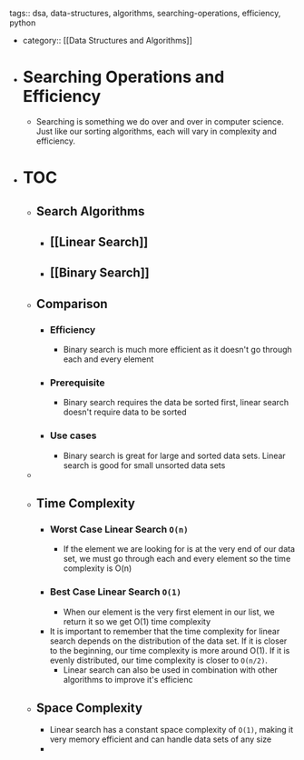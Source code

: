 tags:: dsa, data-structures, algorithms, searching-operations, efficiency, python

- category:: [[Data Structures and Algorithms]]
- # Searching Operations and Efficiency
	- Searching is something we do over and over in computer science. Just like our sorting algorithms, each will vary in complexity and efficiency.
- # TOC
	- ## Search Algorithms
		- ## [[Linear Search]]
		- ## [[Binary Search]]
	- ## Comparison
		- ### Efficiency
			- Binary search is much more efficient as it doesn't go through each and every element
		- ### Prerequisite
			- Binary search requires the data be sorted first, linear search doesn't require data to be sorted
		- ### Use cases
			- Binary search is great for large and sorted data sets. Linear search is good for small unsorted data sets
	-
	- ## Time Complexity
		- ### Worst Case Linear Search `O(n)`
			- If the element we are looking for is at the very end of our data set, we must go through each and every element so the time complexity is O(n)
		- ### Best Case Linear Search  `O(1)`
			- When our element is the very first element in our list, we return it so we get O(1) time complexity
		- It is important to remember that the time complexity for linear search depends on the distribution of the data set. If it is closer to the beginning, our time complexity is more around O(1). If it is evenly distributed, our time complexity is closer to `O(n/2)`.
			- Linear search can also be used in combination with other algorithms to improve it's efficienc
	- ## Space Complexity
		- Linear search has a constant space complexity of `O(1)`, making it very memory efficient and can handle data sets of any size
		-